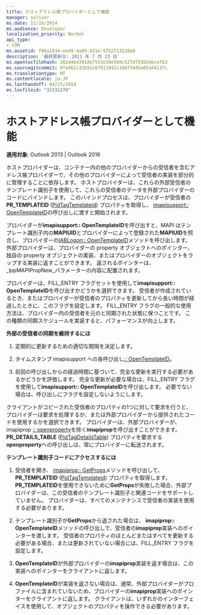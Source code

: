 ```yaml
---
title: ホストアドレス帳プロバイダーとして機能
manager: soliver
ms.date: 11/16/2014
ms.audience: Developer
localization_priority: Normal
api_type:
- COM
ms.assetid: f06a1034-ee49-4a09-831e-9752713228a8
description: '最終更新日: 2011 年 7 月 23 日'
ms.openlocfilehash: 202d4b4391de7553e39e50dc527df5502ebcefb3
ms.sourcegitcommit: 8fe462c32b91c87911942c188f3445e85a54137c
ms.translationtype: MT
ms.contentlocale: ja-JP
ms.lasthandoff: 04/23/2019
ms.locfileid: "32331270"
---
```

# <a name="acting-as-a-host-address-book-provider"></a>ホストアドレス帳プロバイダーとして機能

  
  
**適用対象**: Outlook 2013 | Outlook 2016 
  
ホストプロバイダーは、コンテナー内の他のプロバイダーからの受信者を含むアドレス帳プロバイダーで、その他のプロバイダーによって受信者の実装を部分的に管理することに依存します。 ホストプロバイダーは、これらの外部受信者のテンプレート識別子を使用して、これらの受信者のデータを外部プロバイダーのコードにバインドします。 このバインドプロセスは、プロバイダーが受信者の**PR_TEMPLATEID** ([PidTagTemplateid](pidtagtemplateid-canonical-property.md)) プロパティを取得し、 [imapisupport:: OpenTemplateID](imapisupport-opentemplateid.md)の呼び出しに渡すと開始されます。 
  
プロバイダーが**imapisupport:: OpenTemplateID**を呼び出すと、MAPI はテンプレート識別子内の**MAPIUID**とプロバイダーによって登録された**MAPIUID**を照合し、プロバイダーの[IABLogon:: OpenTemplateID](iablogon-opentemplateid.md)メソッドを呼び出します。 外部プロバイダーは、プロバイダーの property オブジェクトへのポインター、独自の property オブジェクトの実装、またはプロバイダーのオブジェクトをラップする実装に返すことができます。 返されるポインターは、 _lppMAPIPropNew_パラメーターの内容に配置されます。 
  
プロバイダーは、FILL_ENTRY フラグセットを使用して**imapisupport:: OpenTemplateID**を呼び出すかどうかを選択できます。 受信者が作成されているとき、またはプロバイダーが受信者のプロパティを更新してから長い時間が経過したときに、このフラグを設定します。 FILL_ENTRY フラグの一般的な使用方法は、プロバイダー内の受信者を元のと同期された状態に保つことです。 この種類の同期スケジュールを実装すると、パフォーマンスが向上します。 
  
 **外部の受信者の同期を維持するには**
  
1. 定期的に更新するための適切な間隔を決定します。 
    
2. タイムスタンプ imapisupport への各呼び出し[:: OpenTemplateID](imapisupport-opentemplateid.md)。 
    
3. 前回の呼び出しからの経過時間に基づいて、完全な更新を実行する必要があるかどうかを評価します。 完全な更新が必要な場合は、FILL_ENTRY フラグを使用して**imapisupport:: OpenTemplateID**を呼び出します。 必要でない場合は、呼び出しにフラグを設定しないようにします。 
    
クライアントがコピーされた受信者のプロパティの1つに対して要求を行うと、プロバイダーは要求を処理するか、または外部プロバイダーから提供されたコードを使用するかを選択できます。 プロバイダーは、外部プロバイダーが、imapiprop [:: openproperty](imapiprop-openproperty.md)を除く**imapiprop**を呼び出すことができます。 **PR_DETAILS_TABLE** ([PidTagDetailsTable](pidtagdetailstable-canonical-property.md)) プロパティを要求する**openproperty**への呼び出しは、常にプロバイダーに転送されます。
  
 **テンプレート識別子コードにアクセスするには**
  
1. 受信者を開き、 [imapiprop:: GetProps](imapiprop-getprops.md)メソッドを呼び出して、 **PR_TEMPLATEID** ([PidTagTemplateid](pidtagtemplateid-canonical-property.md)) プロパティを取得します。 **PR_TEMPLATEID**を使用できないために**GetProps**が失敗した場合、外部プロバイダーは、この受信者のテンプレート識別子と関連コードをサポートしていません。 プロバイダーは、すべてのメンテナンスで受信者の実装を使用する必要があります。 
    
2. テンプレート識別子が**GetProps**から返された場合は、 **imapiprop:: OpenTemplateID**メソッドの呼び出しで、受信者の**imapiprop**実装へのポインターを渡します。 受信者のプロパティのほとんどまたはすべてを更新する必要がある場合、または更新されていない場合には、FILL_ENTRY フラグを設定します。 
    
3. **OpenTemplateID**が外部プロバイダーの**imapiprop**実装を返す場合は、この実装へのポインターをクライアントに返します。 
    
4. **OpenTemplateID**が実装を返さない場合は、通常、外部プロバイダーがプロファイルに含まれていないため、プロバイダーの**imapiprop**実装へのポインターをクライアントに返します。 クライアントは、いずれかのインターフェイスを使用して、オブジェクトのプロパティを操作できる必要があります。 
    

